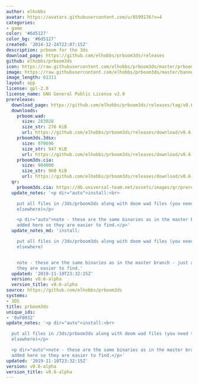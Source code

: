 ```yaml
---
author: elhobbs
avatar: https://avatars.githubusercontent.com/u/8599176?v=4
categories:
- game
color: '#6d5127'
color_bg: '#6d5127'
created: '2014-12-24T22:07:15Z'
description: prboom for the 3ds
download_page: https://github.com/elhobbs/prboom3ds/releases
github: elhobbs/prboom3ds
icon: https://raw.githubusercontent.com/elhobbs/prboom3ds/master/prboom3ds.png
image: https://raw.githubusercontent.com/elhobbs/prboom3ds/master/banner.png
image_length: 61311
layout: app
license: gpl-2.0
license_name: GNU General Public License v2.0
prerelease:
  download_page: https://github.com/elhobbs/prboom3ds/releases/tag/v0.6-alpha
  downloads:
    prboom.wad:
      size: 283028
      size_str: 276 KiB
      url: https://github.com/elhobbs/prboom3ds/releases/download/v0.6-alpha/prboom.wad
    prboom3ds.3dsx:
      size: 970696
      size_str: 947 KiB
      url: https://github.com/elhobbs/prboom3ds/releases/download/v0.6-alpha/prboom3ds.3dsx
    prboom3ds.cia:
      size: 984000
      size_str: 960 KiB
      url: https://github.com/elhobbs/prboom3ds/releases/download/v0.6-alpha/prboom3ds.cia
  qr:
    prboom3ds.cia: https://db.universal-team.net/assets/images/qr/prerelease/prboom3ds-cia.png
  update_notes: '<p dir="auto">install:<br>

    put all files in /3ds/prboom3ds along with doom wad files (you need to get these
    elsewhere)</p>

    <p dir="auto">note - these are the same binaries as in the master branch - just
    added here so they are easier to find.</p>'
  update_notes_md: 'install:

    put all files in /3ds/prboom3ds along with doom wad files (you need to get these
    elsewhere)


    note - these are the same binaries as in the master branch - just added here so
    they are easier to find.'
  updated: '2019-11-10T23:32:15Z'
  version: v0.6-alpha
  version_title: v0.6-alpha
source: https://github.com/elhobbs/prboom3ds
systems:
- 3DS
title: prboom3ds
unique_ids:
- '0xF0032'
update_notes: '<p dir="auto">install:<br>

  put all files in /3ds/prboom3ds along with doom wad files (you need to get these
  elsewhere)</p>

  <p dir="auto">note - these are the same binaries as in the master branch - just
  added here so they are easier to find.</p>'
updated: '2019-11-10T23:32:15Z'
version: v0.6-alpha
version_title: v0.6-alpha
---
```

